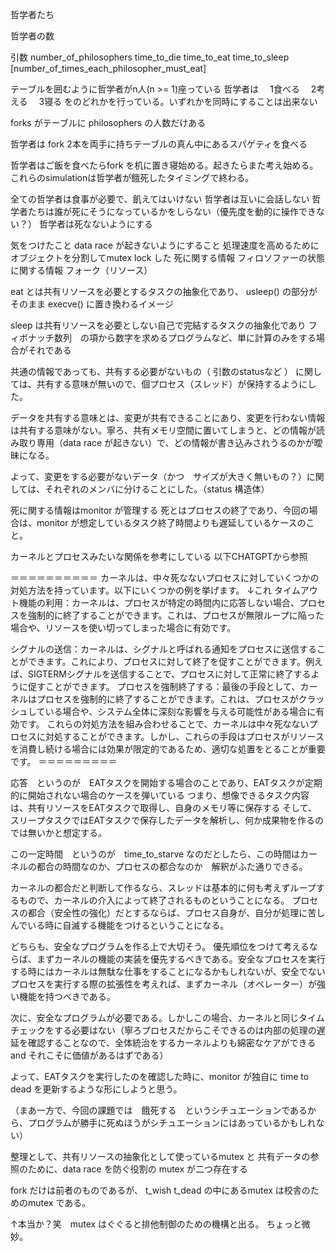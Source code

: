 哲学者たち

哲学者の数

引数
number_of_philosophers
time_to_die
time_to_eat
time_to_sleep
[number_of_times_each_philosopher_must_eat]

テーブルを囲むように哲学者がn人(n >= 1)座っている
哲学者は
　1食べる
　2考える
　3寝る
をのどれかを行っている。いずれかを同時にすることは出来ない

forks がテーブルに philosophers の人数だけある

哲学者は fork 2本を両手に持ちテーブルの真ん中にあるスパゲティを食べる

哲学者はご飯を食べたらfork を机に置き寝始める。起きたらまた考え始める。これらのsimulationは哲学者が餓死したタイミングで終わる。

全ての哲学者は食事が必要で、飢えてはいけない
哲学者は互いに会話しない
哲学者たちは誰が死にそうになっているかをしらない（優先度を動的に操作できない？）
哲学者は死なないようにする

気をつけたこと
data race が起きないようにすること
処理速度を高めるためにオブジェクトを分割してmutex lock した
 死に関する情報
 フィロソファーの状態に関する情報
 フォーク（リソース）

eat とは共有リソースを必要とするタスクの抽象化であり、
usleep() の部分がそのまま execve() に置き換わるイメージ

sleep は共有リソースを必要としない自己で完結するタスクの抽象化であり
フィボナッチ数列　の項から数字を求めるプログラムなど、単に計算のみをする場合がそれである

共通の情報であっても、共有する必要がないもの（ 引数のstatusなど ） に関しては、共有する意味が無いので、個プロセス（スレッド）が保持するようにした。

データを共有する意味とは、変更が共有できることにあり、変更を行わない情報は共有する意味がない。寧ろ、共有メモリ空間に置いてしまうと、どの情報が読み取り専用（data race が起きない）で、どの情報が書き込みされうるのかが曖昧になる。

よって、変更をする必要がないデータ（かつ　サイズが大きく無いもの？）に関しては、それぞれのメンバに分けることにした。（status 構造体）

死に関する情報はmonitor が管理する
死とはプロセスの終了であり、今回の場合は、monitor が想定しているタスク終了時間よりも遅延しているケースのこと。

カーネルとプロセスみたいな関係を参考にしている
以下CHATGPTから参照

＝＝＝＝＝＝＝＝＝＝
カーネルは、中々死なないプロセスに対していくつかの対処方法を持っています。以下にいくつかの例を挙げます。
↓これ
タイムアウト機能の利用：カーネルは、プロセスが特定の時間内に応答しない場合、プロセスを強制的に終了することができます。これは、プロセスが無限ループに陥った場合や、リソースを使い切ってしまった場合に有効です。

シグナルの送信：カーネルは、シグナルと呼ばれる通知をプロセスに送信することができます。これにより、プロセスに対して終了を促すことができます。例えば、SIGTERMシグナルを送信することで、プロセスに対して正常に終了するように促すことができます。
プロセスを強制終了する：最後の手段として、カーネルはプロセスを強制的に終了することができます。これは、プロセスがクラッシュしている場合や、システム全体に深刻な影響を与える可能性がある場合に有効です。
これらの対処方法を組み合わせることで、カーネルは中々死なないプロセスに対処することができます。しかし、これらの手段はプロセスがリソースを消費し続ける場合には効果が限定的であるため、適切な処置をとることが重要です。
＝＝＝＝＝＝＝＝＝

応答　というのが　EATタスクを開始する場合のことであり、EATタスクが定期的に開始されない場合のケースを弾いている
つまり、想像できるタスク内容は、共有リソースをEATタスクで取得し、自身のメモリ等に保存する
そして、スリープタスクではEATタスクで保存したデータを解析し、何か成果物を作るのでは無いかと想定する。

この一定時間　というのが　time_to_starve なのだとしたら、この時間はカーネルの都合の時間なのか、プロセスの都合なのか　解釈がふた通りできる。

カーネルの都合だと判断して作るなら、スレッドは基本的に何も考えずループするもので、カーネルの介入によって終了されるものということになる。
プロセスの都合（安全性の強化）だとするならば、プロセス自身が、自分が処理に苦しんでいる時に自滅する機能をつけるということになる。

どちらも、安全なプログラムを作る上で大切そう。
優先順位をつけて考えるならば、まずカーネルの機能の実装を優先するべきである。安全なプロセスを実行する時にはカーネルは無駄な仕事をすることになるかもしれないが、安全でないプロセスを実行する際の拡張性を考えれば、まずカーネル（オペレーター）が強い機能を持つべきである。

次に、安全なプログラムが必要である。しかしこの場合、カーネルと同じタイムチェックをする必要はない（寧ろプロセスだからこそできるのは内部の処理の遅延を確認することなので、全体統治をするカーネルよりも綿密なケアができる　and それこそに価値があるはずである）

よって、EATタスクを実行したのを確認した時に、monitor が独自に time to dead を更新するような形にしようと思う。

（まあ一方で、今回の課題では　餓死する　というシチュエーションであるから、プログラムが勝手に死ぬほうがシチュエーションにはあっているかもしれない）


整理として、共有リソースの抽象化として使っているmutex と
共有データの参照のために、data race を防ぐ役割の mutex が二つ存在する

fork だけは前者のものであるが、
t_wish t_dead の中にあるmutex は校舎のためのmutex である。

↑本当か？笑　mutex はぐぐると排他制御のための機構と出る。
ちょっと微妙。